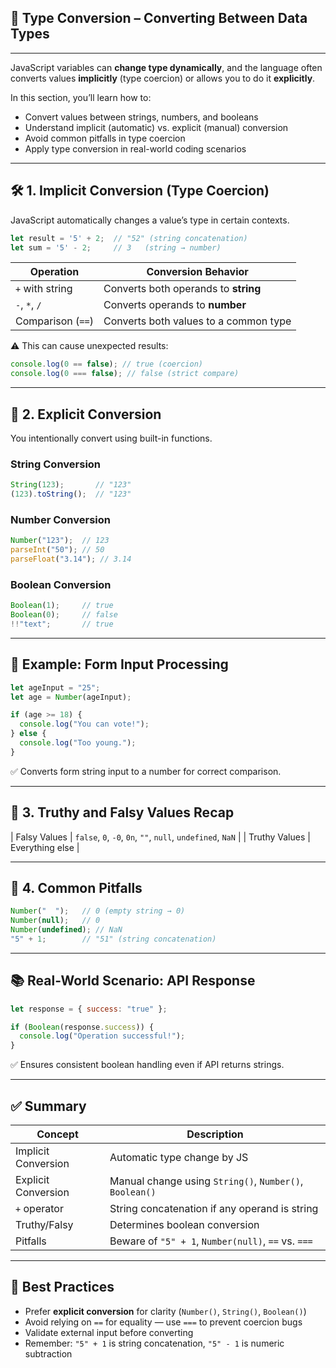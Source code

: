 ## 🔄 Type Conversion – Converting Between Data Types

---

JavaScript variables can **change type dynamically**, and the language often converts values **implicitly** (type coercion) or allows you to do it **explicitly**.

In this section, you’ll learn how to:

* Convert values between strings, numbers, and booleans
* Understand implicit (automatic) vs. explicit (manual) conversion
* Avoid common pitfalls in type coercion
* Apply type conversion in real-world coding scenarios

---

## 🛠 1. Implicit Conversion (Type Coercion)

JavaScript automatically changes a value’s type in certain contexts.

```js
let result = '5' + 2;  // "52" (string concatenation)
let sum = '5' - 2;     // 3   (string → number)
```

| Operation         | Conversion Behavior                   |
| ----------------- | ------------------------------------- |
| `+` with string   | Converts both operands to **string**  |
| `-`, `*`, `/`     | Converts operands to **number**       |
| Comparison (`==`) | Converts both values to a common type |

⚠️ This can cause unexpected results:

```js
console.log(0 == false); // true (coercion)
console.log(0 === false); // false (strict compare)
```

---

## 🧮 2. Explicit Conversion

You intentionally convert using built-in functions.

### String Conversion

```js
String(123);       // "123"
(123).toString();  // "123"
```

### Number Conversion

```js
Number("123");  // 123
parseInt("50"); // 50
parseFloat("3.14"); // 3.14
```

### Boolean Conversion

```js
Boolean(1);     // true
Boolean(0);     // false
!!"text";       // true
```

---

## 🧪 Example: Form Input Processing

```js
let ageInput = "25";
let age = Number(ageInput);

if (age >= 18) {
  console.log("You can vote!");
} else {
  console.log("Too young.");
}
```

✅ Converts form string input to a number for correct comparison.

---

## 📏 3. Truthy and Falsy Values Recap

\| Falsy Values | `false`, `0`, `-0`, `0n`, `""`, `null`, `undefined`, `NaN` |
\| Truthy Values | Everything else |

---

## 🧠 4. Common Pitfalls

```js
Number("  ");   // 0 (empty string → 0)
Number(null);   // 0
Number(undefined); // NaN
"5" + 1;        // "51" (string concatenation)
```

---

## 📚 Real-World Scenario: API Response

```js
let response = { success: "true" };

if (Boolean(response.success)) {
  console.log("Operation successful!");
}
```

✅ Ensures consistent boolean handling even if API returns strings.

---

## ✅ Summary

| Concept             | Description                                             |
| ------------------- | ------------------------------------------------------- |
| Implicit Conversion | Automatic type change by JS                             |
| Explicit Conversion | Manual change using `String()`, `Number()`, `Boolean()` |
| `+` operator        | String concatenation if any operand is string           |
| Truthy/Falsy        | Determines boolean conversion                           |
| Pitfalls            | Beware of `"5" + 1`, `Number(null)`, `==` vs. `===`     |

---

## 🧠 Best Practices

* Prefer **explicit conversion** for clarity (`Number()`, `String()`, `Boolean()`)
* Avoid relying on `==` for equality — use `===` to prevent coercion bugs
* Validate external input before converting
* Remember: `"5" + 1` is string concatenation, `"5" - 1` is numeric subtraction
